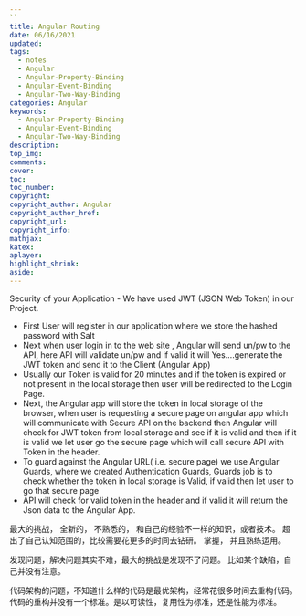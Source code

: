```yaml
---
``
title: Angular Routing
date: 06/16/2021
updated: 
tags: 
  - notes
  - Angular
  - Angular-Property-Binding
  - Angular-Event-Binding
  - Angular-Two-Way-Binding
categories: Angular
keywords: 
  - Angular-Property-Binding
  - Angular-Event-Binding
  - Angular-Two-Way-Binding
description: 
top_img: 
comments: 
cover: 
toc: 
toc_number: 
copyright:
copyright_author: Angular
copyright_author_href: 
copyright_url: 
copyright_info:
mathjax:
katex:
aplayer:
highlight_shrink:
aside:
---
```


Security of your Application - We have used JWT (JSON Web Token) in our Project.

- First User will register in our application where we store the hashed password with Salt
- Next when user login in to the web site ,  Angular will send un/pw to the API, here API will validate un/pw and if valid it will  Yes….generate the JWT token and send it to the Client (Angular App)
-  Usually our Token is valid for 20 minutes and if the token is expired or not present in the local storage then user will be redirected to the Login Page. 
-  Next, the Angular app will store the token in local storage of the browser, when user is requesting a secure page on angular app which will communicate with Secure API on the backend then Angular will check for JWT token from local storage and see if it is valid and then if it is valid we let user go the secure page which will call secure API with Token in the header.
-  To guard against the Angular URL( i.e. secure page) we use Angular Guards, where we created Authentication Guards, Guards job is to check whether the token in local storage is Valid, if valid then let user to go that secure page
-  API will check for valid token in the header and if valid it will return the Json data to the Angular App.

最大的挑战， 全新的， 不熟悉的， 和自己的经验不一样的知识，或者技术。 超出了自己认知范围的，比较需要花更多的时间去钻研。 掌握， 并且熟练运用。

发现问题，解决问题其实不难，最大的挑战是发现不了问题。 比如某个缺陷，自己并没有注意。

代码架构的问题，不知道什么样的代码是最优架构，经常花很多时间去重构代码。代码的重构并没有一个标准。是以可读性，复用性为标准，还是性能为标准。

